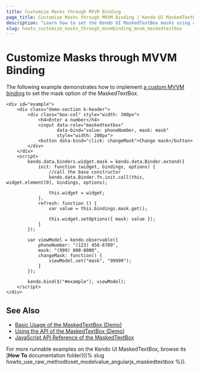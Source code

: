 ```yaml
---
title: Customize Masks through MVVM Binding
page_title: Customize Masks through MVVM Binding | Kendo UI MaskedTextBox
description: "Learn how to set the Kendo UI MaskedTextBox masks using a custom MVVM binding."
slug: howto_customize_masks_through_mvvmbinding_mvvm_maskedtextbox
---
```


# Customize Masks through MVVM Binding

The following example demonstrates how to implement [a custom MVVM binding](https://docs.telerik.com/kendo-ui/framework/mvvm/bindings/custom) to set the mask option of the MaskedTextBox.

```dojo
<div id="example">
    <div class="demo-section k-header">
        <div class="box-col" style="width: 300px">
            <h4>Enter a number</h4>
            <input data-role="maskedtextbox"
                   data-bind="value: phoneNumber, mask: mask"
                   style="width: 200px">
            <button data-bind="click: changeMask">Change mask</button>
        </div>
    </div>
    <script>
        kendo.data.binders.widget.mask = kendo.data.Binder.extend({
            init: function (widget, bindings, options) {
                //call the base constructor
                kendo.data.Binder.fn.init.call(this, widget.element[0], bindings, options);

                this.widget = widget;
            },
            refresh: function () {
                var value = this.bindings.mask.get();

                this.widget.setOptions({ mask: value });
            }
        });

        var viewModel = kendo.observable({
            phoneNumber: "(123) 456-6789",
            mask: "(999) 000-0000",
            changeMask: function() {
                viewModel.set("mask", "99999");
            }
        });

        kendo.bind($("#example"), viewModel);
    </script>
</div>
```

## See Also

* [Basic Usage of the MaskedTextBox (Demo)](https://demos.telerik.com/kendo-ui/maskedtextbox/index)
* [Using the API of the MaskedTextBox (Demo)](https://demos.telerik.com/kendo-ui/maskedtextbox/api)
* [JavaScript API Reference of the MaskedTextBox](/api/javascript/ui/maskedtextbox)

For more runnable examples on the Kendo UI MaskedTextBox, browse its [**How To** documentation folder]({% slug howto_use_raw_methodtoset_modelvalue_angularjs_maskedtextbox %}).
